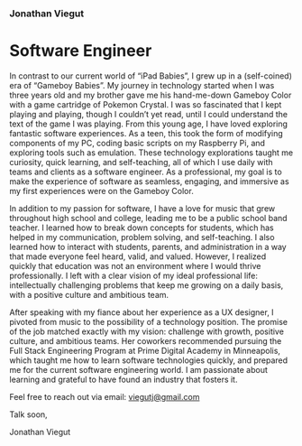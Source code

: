 ### Jonathan Viegut
# Software Engineer

In contrast to our current world of “iPad Babies”, I grew up in a (self-coined) era of “Gameboy Babies”. My journey in technology started when I was three years old and my brother gave me his hand-me-down Gameboy Color with a game cartridge of Pokemon Crystal. I was so fascinated that I kept playing and playing, though I couldn’t yet read, until I could understand the text of the game I was playing. From this young age, I have loved exploring fantastic software experiences. As a teen, this took the form of modifying components of my PC, coding basic scripts on my Raspberry Pi, and exploring tools such as emulation. These technology explorations taught me curiosity, quick learning, and self-teaching, all of which I use daily with teams and clients as a software engineer. As a professional, my goal is to make the experience of software as seamless, engaging, and immersive as my first experiences were on the Gameboy Color.

In addition to my passion for software, I have a love for music that grew throughout high school and college, leading me to be a public school band teacher. I learned how to break down concepts for students, which has helped in my communication, problem solving, and self-teaching. I also learned how to interact with students, parents, and administration in a way that made everyone feel heard, valid, and valued. However, I realized quickly that education was not an environment where I would thrive professionally. I left with a clear vision of my ideal professional life: intellectually challenging problems that keep me growing on a daily basis, with a positive culture and ambitious team.

After speaking with my fiance about her experience as a UX designer, I pivoted from music to the possibility of a technology position. The promise of the job matched exactly with my vision: challenge with growth, positive culture, and ambitious teams.  Her coworkers recommended pursuing the Full Stack Engineering Program at Prime Digital Academy in Minneapolis, which taught me how to learn software technologies quickly, and prepared me for the current software engineering world. I am passionate about learning and grateful to have found an industry that fosters it.

Feel free to reach out via email: viegutj@gmail.com

Talk soon,

Jonathan Viegut
